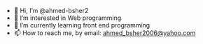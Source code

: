 - 👋 Hi, I’m @ahmed-bsher2
- 👀 I’m interested in Web programming
- 🌱 I’m currently learning front end programming
- 📫 How to reach me, by email: ahmed_bsher2006@yahoo.com

<!---
ahmed-bsher2/ahmed-bsher2 is a ✨ special ✨ repository because its `README.md` (this file) appears on your GitHub profile.
You can click the Preview link to take a look at your changes.
--->
